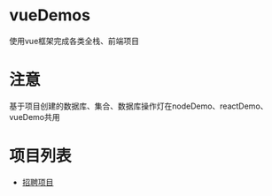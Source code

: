 # vueDemos
使用vue框架完成各类全栈、前端项目

# 注意
基于项目创建的数据库、集合、数据库操作灯在nodeDemo、reactDemo、vueDemo共用


# 项目列表
+ [ 招聘项目 ](https://github.com/fremember/vueDemos/tree/master/zhaopin) 